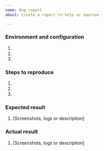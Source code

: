 ```yaml
---
name: Bug report
about: Create a report to help us improve

---
```


<!---
    Thank you for contributing to Google Manufacturer Bundle.
    To help us process this issue we recommend that you add the following information:
	 - Information on your environment,
     - Summary of the issue,
     - Steps to reproduce,
     - Expected and actual results,
-->

### Environment and configuration
<!---
    Please provide as detailed information about your environment as possible.
    For example Google Manufacturer Bundle / Akeneo version, tag, HEAD, PHP & MySQL version, etc..
    Also : Google Manufacturer Bundle and Akeneo configuration
-->
1. 
2. 
3. 

### Steps to reproduce
<!---
    Please provide a set of clear steps to reproduce your bug.
-->
1. 
2. 
3. 

### Expected result
<!--- Tell us what should happen -->
1. [Screenshots, logs or description]

### Actual result
<!--- Tell us what happens instead -->
1. [Screenshots, logs or description]
